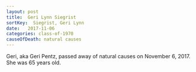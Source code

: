 ```yaml
---
layout: post
title:  Geri Lynn Siegrist
sortKey:  Siegrist, Geri Lynn
date:   2017-11-06
categories: class-of-1970
causeOfDeath: natural causes
---
```

Geri, aka Geri Pentz, passed away of natural causes on November 6, 2017.  She was 65 years old.
